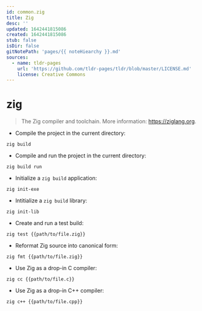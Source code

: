 ```yaml
---
id: common.zig
title: Zig
desc: ''
updated: 1642441815086
created: 1642441815086
stub: false
isDir: false
gitNotePath: 'pages/{{ noteHiearchy }}.md'
sources:
  - name: tldr-pages
    url: 'https://github.com/tldr-pages/tldr/blob/master/LICENSE.md'
    license: Creative Commons
---
```

# zig

> The Zig compiler and toolchain.
> More information: <https://ziglang.org>.

- Compile the project in the current directory:

`zig build`

- Compile and run the project in the current directory:

`zig build run`

- Initialize a `zig build` application:

`zig init-exe`

- Intitialize a `zig build` library:

`zig init-lib`

- Create and run a test build:

`zig test {{path/to/file.zig}}`

- Reformat Zig source into canonical form:

`zig fmt {{path/to/file.zig}}`

- Use Zig as a drop-in C compiler:

`zig cc {{path/to/file.c}}`

- Use Zig as a drop-in C++ compiler:

`zig c++ {{path/to/file.cpp}}`


